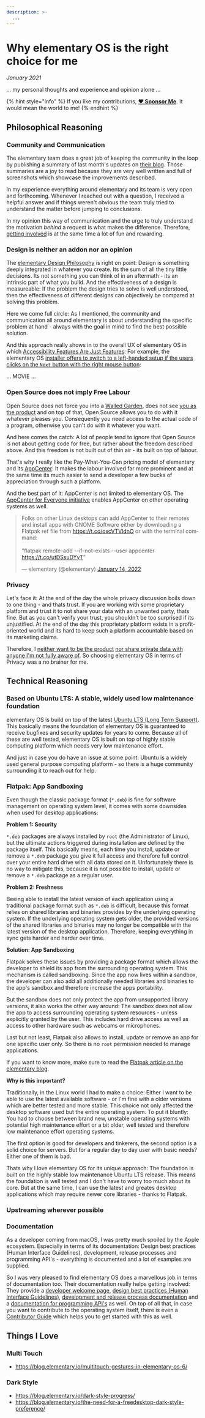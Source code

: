 ```yaml
---
description: >-
  ...
---
```


# Why elementary OS is the right choice for me

_January 2021_

... my personal thoughts and experience and opinion alone ...

{% hint style="info" %}
If you like my contributions, [**❤️ Sponsor Me**](https://github.com/sponsors/marbetschar). It would mean the world to me!
{% endhint %}

## Philosophical Reasoning

### Community and Communication

The elementary team does a great job of keeping the community in the loop by publishing a summary of last month's updates on
[their blog](https://blog.elementary.io/). Those summaries are a joy to read because they are very well written and full of screenshots
which showcase the improvements described.

In my experience everything around elementary and its team is very open and forthcoming. Whenever I reached out with a question,
I received a helpful answer and if things weren't obvious the team truly tried to understand the matter before jumping to conclusions.

In my opinion this way of communication and the urge to truly understand the motivation _behind_ a request is what makes the difference.
Therefore, [getting involved](https://elementary.io/get-involved) is at the same time a lot of fun and rewarding.

### Design is neither an addon nor an opinion

The [elementary Design Philosophy](https://docs.elementary.io/hig/design-philosophy) is right on point: Design is something deeply integrated in whatever you create.
Its the sum of all the tiny little decisions. Its not something you can think of in an aftermath - its an intrinsic part of what you build. And the effectiveness of
a design is measureable: If the problem the design tries to solve is well understood, then the effectiveness of different designs can objectively be compared at solving
this problem.

Here we come full circle: As I mentioned, the community and communication all around elementary is about understanding the specific problem at hand - always with the
goal in mind to find the best possible solution.

And this approach really shows in to the overall UX of elementary OS in which [Accessibility Features Are Just Features](https://blog.elementary.io/accessibility-features-are-just-features/):
For example, the elementary OS [installer offers to switch to a left-handed setup if the users clicks on the `Next` button with the right mouse button](https://github.com/elementary/initial-setup/pull/133):

... MOVIE ...

### Open Source does not imply Free Labour

Open Source does not force you into a [Walled Garden](https://www.techtarget.com/searchsecurity/definition/walled-garden), does not see [you as the product](https://blog.elementary.io/you-are-not-the-product/) and on top of that, Open Source allows you to do with it whatever pleases you. Consequently you need access to the actual code of a
program, otherwise you can't do with it whatever you want.

And here comes the catch: A lot of people tend to ignore that Open Source is not about getting code for free, but rather about the freedom described above. And this
freedom is not built out of thin air - its built on top of labour.

That's why I really like the Pay-What-You-Can pricing model of elementary and its [AppCenter](https://appcenter.elementary.io/):
It makes the labour involved far more prominent and at the same time its much easier to send a developer a few bucks of appreciation through
such a platform.

And the best part of it: AppCenter is not limited to elementary OS. The [AppCenter for Everyone initiative](https://www.indiegogo.com/projects/appcenter-for-everyone/#/)
enables AppCenter on other operating systems as well.

<blockquote class="twitter-tweet"><p lang="en" dir="ltr">Folks on other Linux desktops can add AppCenter to their remotes and install apps with GNOME Software either by downloading a Flatpak ref file from <a href="https://t.co/oxcVTVldnO">https://t.co/oxcVTVldnO</a> or with the terminal command:<br><br>“flatpak remote-add --if-not-exists --user appcenter <a href="https://t.co/utDSsuDYyT">https://t.co/utDSsuDYyT</a>”</p>&mdash; elementary (@elementary) <a href="https://twitter.com/elementary/status/1482104137961508864?ref_src=twsrc%5Etfw">January 14, 2022</a></blockquote> <script async src="https://platform.twitter.com/widgets.js" charset="utf-8"></script> 

### Privacy

Let's face it: At the end of the day the whole privacy discussion boils down to one thing - and thats trust. If you are working with some proprietary platform and trust it to
not share your data with an unwanted party, thats fine. But as you can't verify your trust, you shouldn't be too surprised if its unjustified. At the end of the day this 
proprietary platform exists in a profit-oriented world and its hard to keep such a platform accountable based on its marketing claims.

Therefore, I [neither want to be the product](https://blog.elementary.io/you-are-not-the-product/) [nor share private data with anyone I'm not fully aware of](https://blog.elementary.io/privacy-and-elementary-os/). So choosing elementary OS in terms of Privacy was a no brainer for me.

## Technical Reasoning

### Based on Ubuntu LTS: A stable, widely used low maintenance foundation

elementary OS is build on top of the latest [Ubuntu LTS (Long Term Support)](https://ubuntu.com/blog/what-is-an-ubuntu-lts-release). This basically means the foundation of
elementary OS is guaranteed to receive bugfixes and security updates for years to come. Because all of these are well tested, elementary OS is built on top of highly stable
computing platform which needs very low maintenance effort.

And just in case you do have an issue at some point: Ubuntu is a widely used general purpose computing platform - so there is a huge community surrounding it to reach out for help.

### Flatpak: App Sandboxing

Even though the classic package format (`*.deb`) is fine for software management on operating system level, it comes with some downsides when used for desktop applications:

**Problem 1: Security**

`*.deb` packages are always installed by `root` (the Administrator of Linux), but the ultimate actions triggered during installation are defined by the package itself. This 
basically means, each time you install, update or remove a `*.deb` package you give it full access and therefore full control over your entire hard drive with all data stored
on it. Unfortunately there is no way to mitigate this, because it is not possible to install, update or remove a `*.deb` package as a regular user.

**Problem 2: Freshness**

Beeing able to install the latest version of each application using a traditional package format such as `*.deb` is difficult, because this format relies on shared libraries
and binaries provides by the underlying operating system. If the underlying operating system gets older, the provided versions of the shared libraries and binaries may no longer
be compatible with the latest version of the desktop application. Therefore, keeping everything in sync gets harder and harder over time.

**Solution: App Sandboxing**

Flatpak solves these issues by providing a package format which allows the developer to shield its app from the surrounding operating system. This mechanism is called
sandboxing. Since the app now lives within a sandbox, the developer can also add all additionally needed libraries and binaries to the app's sandbox and therefore increase the
apps portability.

But the sandbox does not only protect the app from unsupported library versions, it also works the other way around: The sandbox does not allow the app to access surrounding 
operating system resources - unless explicitly granted by the user. This includes hard drive access as well as access to other hardware such as webcams or microphones.

Last but not least, Flatpak also allows to install, update or remove an app for one specific user only. So there is no `root` permission needed to manage applications.

If you want to know more, make sure to read the [Flatpak article on the elementary blog](https://blog.elementary.io/elementary-appcenter-flatpak/).

**Why is this important?**

Traditionally, in the Linux world I had to make a choice: Either I want to be able to use the latest available software - or I'm fine with a older versions which are better
tested and more stable. This choice not only affected the desktop software used but the entire operating system. To put it bluntly: You had to choose
between brand new, unstable operating systems with potential high maintenance effort or a bit older, well tested and therefore low maintenance effort operating systems.

The first option is good for developers and tinkerers, the second option is a solid choice for servers. But for a regular day to day user with basic needs? Either one of them
is bad.

Thats why I love elementary OS for its unique approach: The foundation is built on the highly stable low maintenance Ubuntu LTS release. This means the foundation is well tested and I don't have to worry too much about its core. But at the same time, I can use the latest and greates desktop applications which may require newer core
libraries - thanks to Flatpak.

### Upstreaming wherever possible

### Documentation

As a developer coming from macOS, I was pretty much spoiled by the Apple ecosystem. Especially in terms of its documentation: Design best practices
(Human Interface Guidelines), development, release processes and programming API's - everything is documented and a lot of examples are supplied.

So I was very pleased to find elementary OS does a marvellous job in terms of documentation too. Their documentation really helps getting involved:
They provide a [developer welcome page](https://developer.elementary.io/), [design best practices (Human Interface Guidelines)](https://docs.elementary.io/hig/),
[development and release process documentation](https://docs.elementary.io/develop/) and a [documentation for programming API's](https://valadoc.org/) as well.
On top of all that, in case you want to contribute to the operating system itself, there is even a [Contributor Guide](https://docs.elementary.io/contributor-guide/)
which helps you to get started with this as well.

## Things I Love

### Multi Touch

- https://blog.elementary.io/multitouch-gestures-in-elementary-os-6/

### Dark Style

- https://blog.elementary.io/dark-style-progress/
- https://blog.elementary.io/the-need-for-a-freedesktop-dark-style-preference/